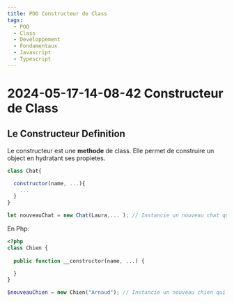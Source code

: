 ```yaml
---
title: POO Constructeur de Class
tags:
  - POO
  - Class
  - Developpement
  - Fondamentaux
  - Javascript
  - Typescript
---
```


# 2024-05-17-14-08-42 Constructeur de Class

## Le Constructeur Definition

Le constructeur est une **methode** de class. Elle permet de construire un object en hydratant
ses propietes.

```js
class Chat{

  constructor(name, ...){
    ...
  }
}

let nouveauChat = new Chat(Laura,... ); // Instancie un nouveau chat qui s'appelle Laura

```
En Php:
```php
<?php
class Chien {
  
  public function __constructor(name, ...) {

  }
}

$nouveauChien = new Chien("Arnaud"); // Instancie un nouveau chien qui s'appelle Arnaud;
```
